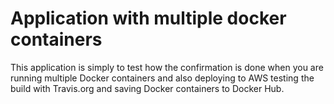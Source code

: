 # Application with multiple docker containers  
This application is simply to test how the confirmation is done when you are running multiple Docker containers and also deploying to AWS testing the build with Travis.org and saving Docker containers to Docker Hub.
